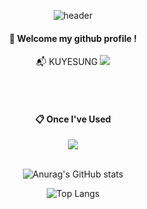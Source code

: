 <div align="center">
  
![header](https://capsule-render.vercel.app/api?type=cylinder&color=D0D5FF&height=150&section=header&text=Hello&fontColor=ffffff&fontSize=70&animation=fadeIn&fontAlignY=55)

####  :wave: Welcome my github profile !

:mailbox_with_mail: KUYESUNG 
<a href="mailto:jh8ckr@gmail.com">
   <img src="https://img.shields.io/badge/Gmail-d14836?style=flat-square&logo=Gmail&logoColor=white&link=jh8ckr@gmail.com"/>
</a>
  
<br/>
<br/>

 ####  :clipboard: Once I've Used  

<img src="https://img.shields.io/badge/JAVA-007396?style=for-the-badge&logo=java&logoColor=white">

<br/>
<br/>

![Anurag's GitHub stats](https://github-readme-stats.vercel.app/api?username=KUYESUNG&show_icons=true&theme=buefy)

![Top Langs](https://github-readme-stats.vercel.app/api/top-langs/?username=KUYESUNG&layout=compact&theme=buefy)

</div>
